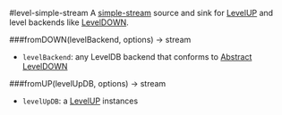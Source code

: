 
#level-simple-stream
A [simple-stream](https://github.com/creationix/js-git/blob/master/specs/simple-stream.md) source and sink for [LevelUP](https://github.com/rvagg/node-levelup) and level backends like [LevelDOWN](https://github.com/rvagg/node-leveldown).

###fromDOWN(levelBackend, options) -> stream

- `levelBackend`: any LevelDB backend that conforms to [Abstract LevelDOWN](https://github.com/rvagg/node-abstract-leveldown)

###fromUP(levelUpDB, options) -> stream

- `levelUpDB`: a [LevelUP](https://github.com/rvagg/node-levelup) instances
